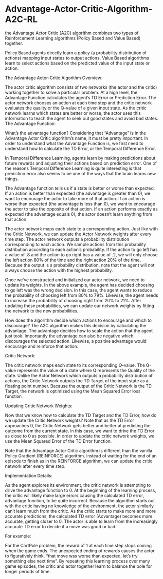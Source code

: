 # Advantage-Actor-Critic-Algorithm-A2C-RL
the Advantage Actor Critic (A2C) algorithm combines two types of Reinforcement Learning algorithms (Policy Based and Value Based) together. 

Policy Based agents directly learn a policy (a probability distribution of actions) mapping input states to output actions. Value Based algorithms learn to select actions based on the predicted value of the input state or action.

The Advantage Actor-Critic Algorithm Overview: 

The actor critic algorithm consists of two networks (the actor and the critic) working together to solve a particular problem. At a high level, the Advantage Function calculates the agent’s TD Error or Prediction Error. The actor network chooses an action at each time step and the critic network evaluates the quality or the Q-value of a given input state. As the critic network learns which states are better or worse, the actor uses this information to teach the agent to seek out good states and avoid bad states.
The Advantage Function: 

What’s the advantage function? Considering that “Advantage” is in the Advantage Actor Critic algorithm’s name, it must be pretty important. In order to understand what the Advantage Function is, we first need to understand how to calculate the TD Error, or the Temporal Difference Error.

In Temporal Difference Learning, agents learn by making predictions about future rewards and adjusting their actions based on prediction error. One of the reasons Temporal Difference Learning is quite interesting is that prediction error also seems to be one of the ways that the brain learns new things.

The Advantage function tells us if a state is better or worse than expected. If an action is better than expected (the advantage is greater than 0), we want to encourage the actor to take more of that action. If an action is worse than expected (the advantage is less than 0), we want to encourage the actor to take the opposite of that action. If an action performs exactly as expected (the advantage equals 0), the actor doesn’t learn anything from that action.

The actor network maps each state to a corresponding action. Just like with the Critic Network, we can update the Actor Network weights after every time step.
The actor network outputs a probability distribution corresponding to each action. We sample actions from this probability distribution according to each action’s probability. If the action to go left has a value of .8 and the action to go right has a value of .2, we will only choose the left action 80% of the time and the right action 20% of the time. Because the output is a probability distribution, note that the agent will not always choose the action with the highest probability.

Once we’ve constructed and initialized our actor network, we need to update its weights. In the above example, the agent has decided choosing to go left was the wrong decision. In this case, the agent wants to reduce the probability of choosing left from 80% to 79%. Likewise, the agent needs to increase the probability of choosing right from 20% to 21%. After updating these probabilities, we can update our network weights by fitting the network to the new probabilities.

How does the algorithm decide which actions to encourage and which to discourage? The A2C algorithm makes this decision by calculating the advantage. The advantage decides how to scale the action that the agent just took. Importantly the advantage can also be negative which discourages the selected action. Likewise, a positive advantage would encourage and reinforce that action.

Critic Network: 

The critic network maps each state to its corresponding Q-value. The Q-value represents the value of a state where Q represents the Quality of the state. Unlike the Actor Network which outputs a probability distribution of actions, the Critic Network outputs the TD Target of the input state as a floating point number. Because the output of the Critic Network is the TD Target, the network is optimized using the Mean Squared Error loss function.

Updating Critic Network Weights: 

Now that we know how to calculate the TD Target and the TD Error, how do we update the Critic Network weights? Note that as the TD Error approaches 0, the Critic Network gets better and better at predicting the outcome from the current state. In this case, we want to drive the TD Error as close to 0 as possible. In order to update the critic network weights, we use the Mean Squared Error of the TD Error function.


Note that the Advantage Actor Critic algorithm is different than the vanilla Policy Gradient (REINFORCE) algorithm. Instead of waiting for the end of an episode to finish as in the REINFORCE algorithm, we can update the critic network after every time step.

Implementation Details: 

As the agent explores its environment, the critic network is attempting to drive the advantage function to 0. At the beginning of the learning process, the critic will likely make large errors causing the calculated TD error, advantage function, to be quite incorrect. Because the algorithm starts out with the critic having no knowledge of the environment, the actor similarly can’t learn much from the critic. As the critic starts to make more and more accurate predictions, the calculated TD error (Advantage) becomes more accurate, getting closer to 0. The actor is able to learn from the increasingly accurate TD error to decide if a move was good or bad.

For example: 

For the CartPole problem, the reward of 1 at each time step stops coming when the game ends. The unexpected ending of rewards causes the actor to figuratively think, “that move was worse than expected, let’s try something else next time”. By repeating this learning process over many game episodes, the critic and actor together learn to balance the pole for longer periods of time.

